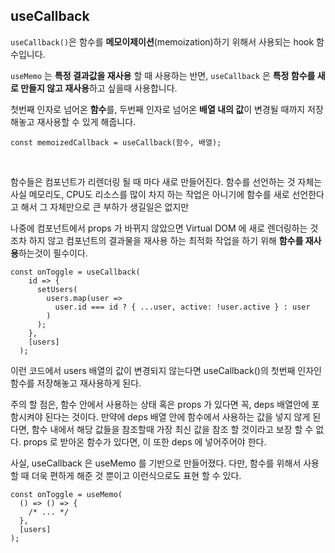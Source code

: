 ## useCallback

`useCallback()`은 함수를 **메모이제이션**(memoization)하기 위해서 사용되는 hook 함수입니다.

`useMemo` 는 **특정 결과값을 재사용** 할 때 사용하는 반면, `useCallback` 은 **특정 함수를 새로 만들지 않고 재사용**하고 싶을때 사용합니다.

첫번째 인자로 넘어온 **함수**를, 두번째 인자로 넘어온 **배열 내의 값**이 변경될 때까지 저장해놓고 재사용할 수 있게 해줍니다.

```
const memoizedCallback = useCallback(함수, 배열);
```

<br />

함수들은 컴포넌트가 리렌더링 될 때 마다 새로 만들어진다.
함수를 선언하는 것 자체는 사실 메모리도, CPU도 리소스를 많이 차지 하는 작업은 아니기에
함수를 새로 선언한다고 해서 그 자체만으로 큰 부하가 생길일은 없지만

나중에 컴포넌트에서 props 가 바뀌지 않았으면 Virtual DOM 에 새로 렌더링하는 것 조차 하지 않고
컴포넌트의 결과물을 재사용 하는 최적화 작업을 하기 위해 **함수를 재사용**하는것이 필수이다.

```
const onToggle = useCallback(
    id => {
      setUsers(
        users.map(user =>
          user.id === id ? { ...user, active: !user.active } : user
        )
      );
    },
    [users]
  );
```

이런 코드에서 users 배열의 값이 변경되지 않는다면 useCallback()의 첫번째 인자인 함수를 저장해놓고 재사용하게 된다.

주의 할 점은, 함수 안에서 사용하는 상태 혹은 props 가 있다면 꼭, deps 배열안에 포함시켜야 된다는 것이다.
만약에 deps 배열 안에 함수에서 사용하는 값을 넣지 않게 된다면,
함수 내에서 해당 값들을 참조할때 가장 최신 값을 참조 할 것이라고 보장 할 수 없다.
props 로 받아온 함수가 있다면, 이 또한 deps 에 넣어주어야 한다.

사실, useCallback 은 useMemo 를 기반으로 만들어졌다.
다만, 함수를 위해서 사용 할 때 더욱 편하게 해준 것 뿐이고 이런식으로도 표현 할 수 있다.

```
const onToggle = useMemo(
  () => () => {
    /* ... */
  },
  [users]
);
```
